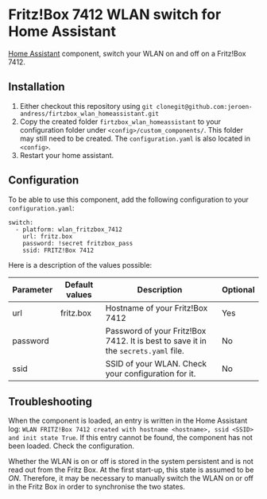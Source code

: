 # Fritz!Box 7412 WLAN switch  for Home Assistant

[Home Assistant](https://www.home-assistant.io) component, switch your WLAN on and off on a Fritz!Box 7412.

## Installation

1.  Either checkout this repository using `git clonegit@github.com:jeroen-andress/firtzbox_wlan_homeassistant.git`
2. Copy the created folder `firtzbox_wlan_homeassistant` to your configuration folder under `<config>/custom_components/`. This folder may still need to be created. The `configuration.yaml` is also located in `<config>`.
3. Restart your home assistant.

## Configuration

To be able to use this component, add the following configuration to your `configuration.yaml`:

```
switch:
  - platform: wlan_fritzbox_7412
    url: fritz.box
    password: !secret fritzbox_pass
    ssid: FRITZ!Box 7412
```

Here is a description of the values possible:

Parameter|Default values|Description|Optional|
---------|--------------|-------------|------|
url|fritz.box|Hostname of your Fritz!Box 7412|Yes
password||Password of your Fritz!Box 7412. It is best to save it in the ``secrets.yaml`` file.|No
ssid||SSID of your WLAN. Check your configuration for it.|No

## Troubleshooting

When the component is loaded, an entry is written in the Home Assistant log: ``WLAN FRITZ!Box 7412 created with hostname <hostname>, ssid <SSID> and init state True``. If this entry cannot be found, the component has not been loaded. Check the configuration.

Whether the WLAN is on or off is stored in the system persistent and is not read out from the Fritz Box. At the first start-up, this state is assumed to be _ON_. Therefore, it may be necessary to manually switch the WLAN on or off in the Fritz Box in order to synchronise the two states.